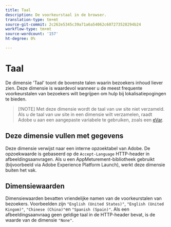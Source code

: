 ```yaml
---
title: Taal
description: De voorkeurstaal in de browser.
translation-type: tm+mt
source-git-commit: 2c262e5345c39a71a6a54062c607273528294b24
workflow-type: tm+mt
source-wordcount: '157'
ht-degree: 0%

---
```



# Taal

De dimensie &#39;Taal&#39; toont de bovenste talen waarin bezoekers inhoud liever zien. Deze dimensie is waardevol wanneer u de meest frequente voorkeurstalen van bezoekers wilt begrijpen om hulp bij lokalisatiepogingen te bieden.

> [!NOTE] Met deze dimensie wordt de taal van uw site niet verzameld. Als u de taal van uw site in een dimensie wilt verzamelen, raadt Adobe u aan een aangepaste variabele te gebruiken, zoals een [eVar](evar.md).

## Deze dimensie vullen met gegevens

Deze dimensie verwijst naar een interne opzoektabel van Adobe. De opzoekwaarde is gebaseerd op de `Accept-Language` HTTP-header in afbeeldingsaanvragen. Als u een AppMeturement-bibliotheek gebruikt (bijvoorbeeld via Adobe Experience Platform Launch), werkt deze dimensie buiten het vak.

## Dimensiewaarden

Dimensiewaarden bevatten vriendelijke namen van de voorkeurstalen van bezoekers. Voorbeelden zijn `"English (United States)"`, `"English (United Kingom)"`, `"Chinese (China)"`en `"Spanish (Spain)"`. Als een afbeeldingsaanvraag geen geldige taal in de HTTP-header bevat, is de waarde van de dimensie `"None"`.
